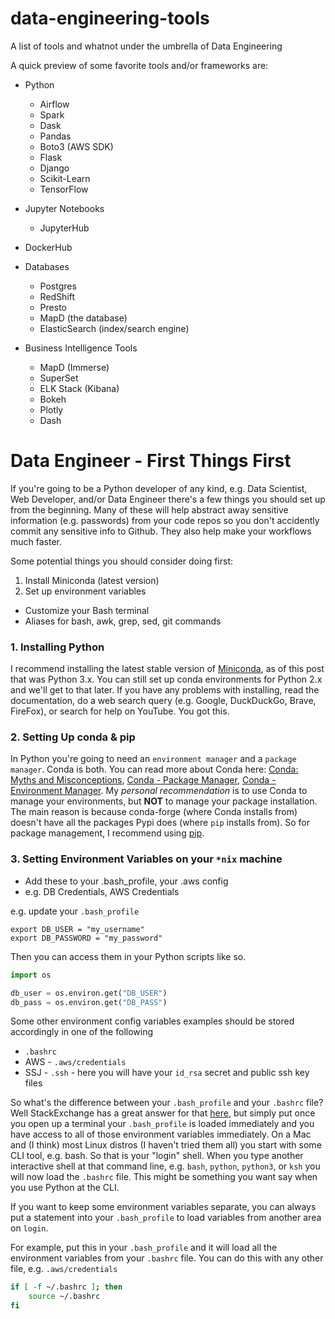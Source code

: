 # data-engineering-tools
A list of tools and whatnot under the umbrella of Data Engineering


A quick preview of some favorite tools and/or frameworks are:

- Python
  - Airflow
  - Spark
  - Dask
  - Pandas
  - Boto3 (AWS SDK)
  - Flask
  - Django
  - Scikit-Learn
  - TensorFlow
  
- Jupyter Notebooks
  - JupyterHub


- DockerHub


- Databases
  - Postgres
  - RedShift
  - Presto
  - MapD (the database)
  - ElasticSearch (index/search engine)
  
  
- Business Intelligence Tools
  - MapD (Immerse)
  - SuperSet
  - ELK Stack (Kibana)
  - Bokeh
  - Plotly
  - Dash


# Data Engineer - First Things First
If you're going to be a Python developer of any kind, e.g. Data Scientist, Web Developer, and/or Data Engineer there's a few things you should set up from the beginning. Many of these will help abstract away sensitive information (e.g. passwords) from your code repos so you don't accidently commit any sensitive info to Github. They also help make your workflows much faster.

Some potential things you should consider doing first:
1. Install Miniconda (latest version)
2. Set up environment variables
  - Customize your Bash terminal
  - Aliases for bash, awk, grep, sed, git commands

### 1. Installing Python
I recommend installing the latest stable version of [Miniconda](https://conda.io/miniconda.html), as of this post that was Python 3.x. You can still set up conda environments for Python 2.x and we'll get to that later. If you have any problems with installing, read the documentation, do a web search query (e.g. Google, DuckDuckGo, Brave, FireFox), or search for help on YouTube. You got this.


### 2. Setting Up conda & pip
In Python you're going to need an `environment manager` and a `package manager`. Conda is both. You can read more about Conda here: [Conda: Myths and Misconceptions](https://jakevdp.github.io/blog/2016/08/25/conda-myths-and-misconceptions/), [Conda - Package Manager](https://conda.io/docs/user-guide/tasks/manage-pkgs.html), [Conda - Environment Manager](https://conda.io/docs/user-guide/tasks/manage-environments.html). My _personal recommendation_ is to use Conda to manage your environments, but **NOT** to manage your package installation. The main reason is because conda-forge (where Conda installs from) doesn't have all the packages Pypi does (where `pip` installs from). So for package management, I recommend using [pip](https://pypi.org/project/pip/). 


### 3. Setting Environment Variables on your `*nix` machine
- Add these to your .bash_profile, your .aws config
- e.g. DB Credentials, AWS Credentials

e.g. update your `.bash_profile`
``` #.bash_profile
export DB_USER = "my_username"
export DB_PASSWORD = "my_password"
```

Then you can access them in your Python scripts like so.
``` python
import os

db_user = os.environ.get("DB_USER")
db_pass = os.environ.get("DB_PASS")

```

Some other environment config variables examples should be stored accordingly in one of the following
- `.bashrc`
- AWS - `.aws/credentials`
- SSJ - `.ssh` - here you will have your `id_rsa` secret and public ssh key files

So what's the difference between your `.bash_profile` and your `.bashrc` file? Well StackExchange has a great answer for that [here](https://apple.stackexchange.com/questions/51036/what-is-the-difference-between-bash-profile-and-bashrc), but simply put once you open up a terminal your `.bash_profile` is loaded immediately and you have access to all of those environment variables immediately. On a Mac and (I think) most Linux distros (I haven't tried them all) you start with some CLI tool, e.g. bash. So that is your "login" shell. When you type another interactive shell at that command line, e.g. `bash`, `python`, `python3`, or `ksh` you will now load the `.bashrc` file. This might be something you want say when you use Python at the CLI. 

If you want to keep some environment variables separate, you can always put a statement into your `.bash_profile` to load variables from another area on `login`. 

For example, put this in your `.bash_profile` and it will load all the environment variables from your `.bashrc` file. You can do this with any other file, e.g. `.aws/credentials`
```bash
if [ -f ~/.bashrc ]; then
    source ~/.bashrc
fi
```
